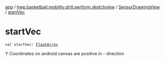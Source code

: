 [app](../../index.md) / [hwp.basketball.mobility.drill.perform.sketchview](../index.md) / [SensorDrawingView](index.md) / [startVec](.)

# startVec

`val startVec: `[`FloatArray`](https://kotlinlang.org/api/latest/jvm/stdlib/kotlin/-float-array/index.html)

Y Coordinates on android canvas are positive in - direction

